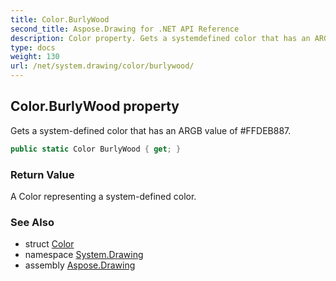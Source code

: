 ```yaml
---
title: Color.BurlyWood
second_title: Aspose.Drawing for .NET API Reference
description: Color property. Gets a systemdefined color that has an ARGB value of FFDEB887
type: docs
weight: 130
url: /net/system.drawing/color/burlywood/
---
```

## Color.BurlyWood property

Gets a system-defined color that has an ARGB value of #FFDEB887.

```csharp
public static Color BurlyWood { get; }
```

### Return Value

A Color representing a system-defined color.

### See Also

* struct [Color](../)
* namespace [System.Drawing](../../color/)
* assembly [Aspose.Drawing](../../../)


